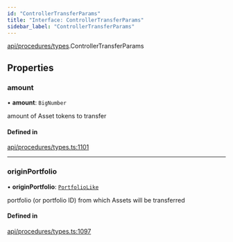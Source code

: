 ```yaml
---
id: "ControllerTransferParams"
title: "Interface: ControllerTransferParams"
sidebar_label: "ControllerTransferParams"
---
```


[api/procedures/types](../../../../../modules/API/Procedures/Types/Types.md).ControllerTransferParams

## Properties

### amount

• **amount**: `BigNumber`

amount of Asset tokens to transfer

#### Defined in

[api/procedures/types.ts:1101](https://github.com/PolymeshAssociation/polymesh-sdk/blob/88db4a911/src/api/procedures/types.ts#L1101)

___

### originPortfolio

• **originPortfolio**: [`PortfolioLike`](../../../../../modules/API/Entities/Types/Types.md#portfoliolike)

portfolio (or portfolio ID) from which Assets will be transferred

#### Defined in

[api/procedures/types.ts:1097](https://github.com/PolymeshAssociation/polymesh-sdk/blob/88db4a911/src/api/procedures/types.ts#L1097)
